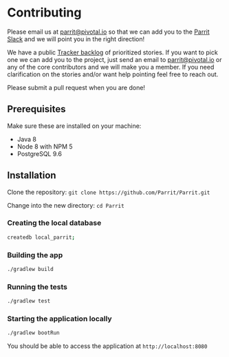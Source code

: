 # Contributing

Please email us at parrit@pivotal.io so that we can add you to the [Parrit Slack](https://parrit.slack.com) and we will point you in the right
direction!

We have a public [Tracker backlog](https://www.pivotaltracker.com/n/projects/1504460) of prioritized stories.
If you want to pick one we can add you to the project, just send an email to parrit@pivotal.io
or any of the core contributors and we will make you a member. If you need clarification on the stories 
and/or want help pointing feel free to reach out.

Please submit a pull request when you are done!

## Prerequisites

Make sure these are installed on your machine:

* Java 8
* Node 8 with NPM 5
* PostgreSQL 9.6

## Installation

Clone the repository: `git clone https://github.com/Parrit/Parrit.git`

Change into the new directory: `cd Parrit`

### Creating the local database

```bash
createdb local_parrit;
```

### Building the app

```bash
./gradlew build
```

### Running the tests

```bash
./gradlew test
```

### Starting the application locally

```bash
./gradlew bootRun
```

You should be able to access the application at `http://localhost:8080`
